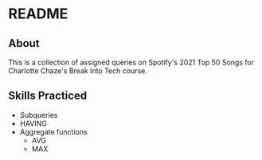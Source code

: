 # README

## About

This is a collection of assigned queries on Spotify's 2021 Top 50 Songs for Charlotte Chaze's Break Into Tech course.

## Skills Practiced

- Subqueries
- HAVING
- Aggregate functions
  - AVG
  - MAX
